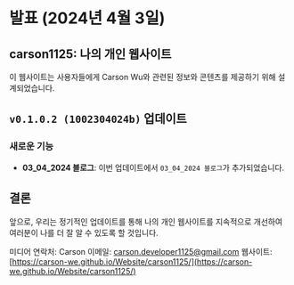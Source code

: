 # 발표 (2024년 4월 3일)

## carson1125: 나의 개인 웹사이트
이 웹사이트는 사용자들에게 Carson Wu와 관련된 정보와 콘텐츠를 제공하기 위해 설계되었습니다.

## `v0.1.0.2 (1002304024b)` 업데이트

### 새로운 기능
- **03_04_2024 블로그**: 이번 업데이트에서 `03_04_2024 블로그`가 추가되었습니다.

## 결론
앞으로, 우리는 정기적인 업데이트를 통해 나의 개인 웹사이트를 지속적으로 개선하여 여러분이 나를 더 잘 알 수 있도록 할 것입니다.

미디어 연락처:
Carson
이메일: [carson.developer1125@gmail.com](mailto:carson.developer1125@gmail.com)
웹사이트: [https://carson-we.github.io/Website/carson1125/](https://carson-we.github.io/Website/carson1125/)